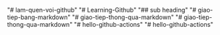 "# lam-quen-voi-github" 
"# Learning-Github" 
"## sub heading" 
"# giao-tiep-bang-markdown" 
"# giao-tiep-thong-qua-markdown" 
"# giao-tiep-thong-qua-markdown" 
"# hello-github-actions" 
"# hello-github-actions" 

